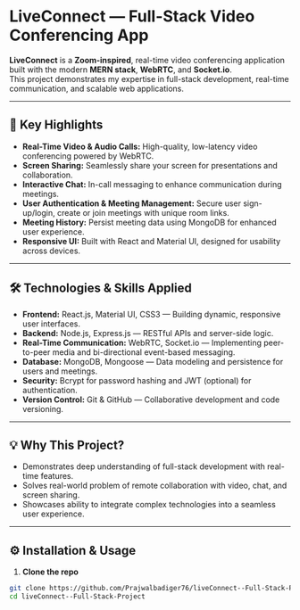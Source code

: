 # LiveConnect — Full-Stack Video Conferencing App

**LiveConnect** is a **Zoom-inspired**, real-time video conferencing application built with the modern **MERN stack**, **WebRTC**, and **Socket.io**.  
This project demonstrates my expertise in full-stack development, real-time communication, and scalable web applications.

---

## 🚀 Key Highlights

- **Real-Time Video & Audio Calls:** High-quality, low-latency video conferencing powered by WebRTC.  
- **Screen Sharing:** Seamlessly share your screen for presentations and collaboration.  
- **Interactive Chat:** In-call messaging to enhance communication during meetings.  
- **User Authentication & Meeting Management:** Secure user sign-up/login, create or join meetings with unique room links.  
- **Meeting History:** Persist meeting data using MongoDB for enhanced user experience.  
- **Responsive UI:** Built with React and Material UI, designed for usability across devices.  

---

## 🛠️ Technologies & Skills Applied

- **Frontend:** React.js, Material UI, CSS3 — Building dynamic, responsive user interfaces.  
- **Backend:** Node.js, Express.js — RESTful APIs and server-side logic.  
- **Real-Time Communication:** WebRTC, Socket.io — Implementing peer-to-peer media and bi-directional event-based messaging.  
- **Database:** MongoDB, Mongoose — Data modeling and persistence for users and meetings.  
- **Security:** Bcrypt for password hashing and JWT (optional) for authentication.  
- **Version Control:** Git & GitHub — Collaborative development and code versioning.  

---

## 💡 Why This Project?

- Demonstrates deep understanding of full-stack development with real-time features.  
- Solves real-world problem of remote collaboration with video, chat, and screen sharing.  
- Showcases ability to integrate complex technologies into a seamless user experience.  

---

## ⚙️ Installation & Usage

1. **Clone the repo**

```bash
git clone https://github.com/Prajwalbadiger76/liveConnect--Full-Stack-Project.git
cd liveConnect--Full-Stack-Project
